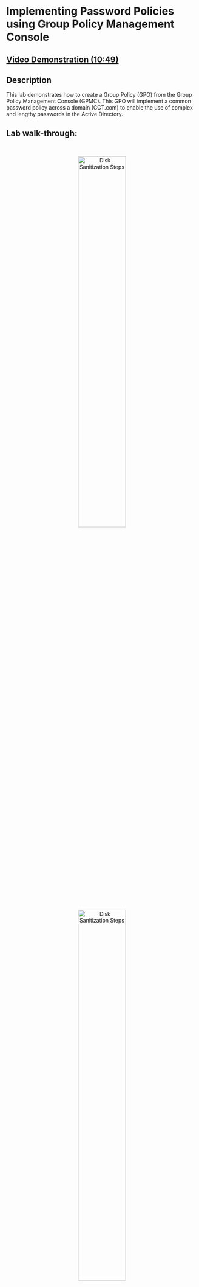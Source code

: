 <h1>Implementing Password Policies using Group Policy Management Console</h1>

 ## [Video Demonstration (10:49)](https://drive.google.com/file/d/1rgUDLMHP2087eCGgObMZ72l-cCYP92A1/view?usp=sharing)

<h2>Description</h2>

This lab demonstrates how to create a Group Policy (GPO) from the Group Policy Management Console (GPMC). This GPO will implement a common password policy across a domain (CCT.com) to enable the use of complex and lengthy passwords in the Active Directory.
<h2>Lab walk-through:</h2>

<p align="center">
<br/>
<p align="center"><img src="https://i.imgur.com/3JECCLl.png" height="50%" width="50%" alt="Disk Sanitization Steps"/>
<br />
<p align="center">
<br/>
<img src="https://i.imgur.com/Y0VrFft.png" height="50%" width="50%" alt="Disk Sanitization Steps"/>
<br />
<br />
<p align="center"><img src="https://i.imgur.com/YAof37E.png" height="50%" width="50%" alt="Disk Sanitization Steps"/>
<br />
<p align="center">
<br/>
<img src="https://i.imgur.com/VRmk3yu.png" height="50%" width="50%" alt="Disk Sanitization Steps"/>
<br />
<br />
<p align="center"><img src="https://i.imgur.com/Z0Ll50H.png" height="50%" width="50%" alt="Disk Sanitization Steps"/>
<br />
<p align="center">
<br/>
<img src="https://i.imgur.com/0epTJem.png" height="50%" width="50%" alt="Disk Sanitization Steps"/>
<br />
<br />
